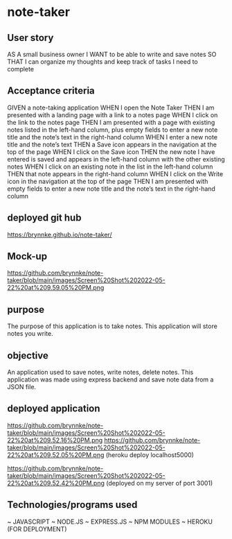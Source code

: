 # note-taker

## User story
AS A small business owner
I WANT to be able to write and save notes
SO THAT I can organize my thoughts and keep track of tasks I need to complete

## Acceptance criteria
GIVEN a note-taking application
WHEN I open the Note Taker
THEN I am presented with a landing page with a link to a notes page
WHEN I click on the link to the notes page
THEN I am presented with a page with existing notes listed in the left-hand column, plus empty fields to enter a new note title and the note’s text in the right-hand column
WHEN I enter a new note title and the note’s text
THEN a Save icon appears in the navigation at the top of the page
WHEN I click on the Save icon
THEN the new note I have entered is saved and appears in the left-hand column with the other existing notes
WHEN I click on an existing note in the list in the left-hand column
THEN that note appears in the right-hand column
WHEN I click on the Write icon in the navigation at the top of the page
THEN I am presented with empty fields to enter a new note title and the note’s text in the right-hand column

## deployed git hub
https://brynnke.github.io/note-taker/

## Mock-up

https://github.com/brynnke/note-taker/blob/main/images/Screen%20Shot%202022-05-22%20at%209.59.05%20PM.png

## purpose
The purpose of this application is to take notes. This application will store notes you write. 

## objective
An application used to save notes, write notes, delete notes. This application was made using express backend and save note data from a JSON file.

## deployed application
https://github.com/brynnke/note-taker/blob/main/images/Screen%20Shot%202022-05-22%20at%209.52.16%20PM.png
https://github.com/brynnke/note-taker/blob/main/images/Screen%20Shot%202022-05-22%20at%209.52.05%20PM.png
(heroku deploy localhost5000)

https://github.com/brynnke/note-taker/blob/main/images/Screen%20Shot%202022-05-22%20at%209.52.42%20PM.png
(deployed on my server of port 3001)


## Technologies/programs used
~ JAVASCRIPT
~ NODE.JS
~ EXPRESS.JS
~ NPM MODULES
~ HEROKU (FOR DEPLOYMENT)
